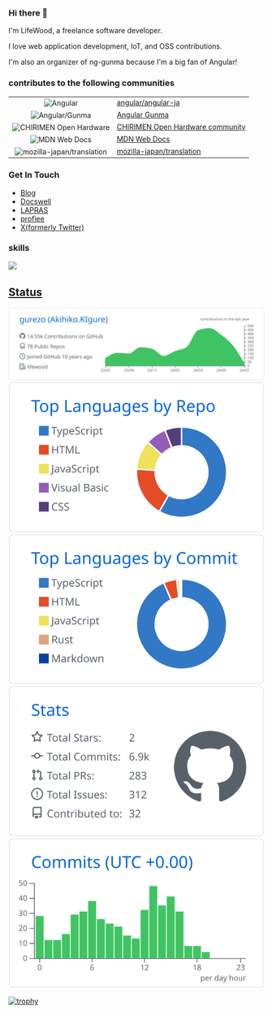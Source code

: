 ### Hi there 👋

I'm LifeWood, a freelance software developer.

I love web application development, IoT, and OSS contributions.

I'm also an organizer of ng-gunma because I'm a big fan of Angular!

### contributes to the following communities

|                                                                                                                                      |                                                                           |
| :----------------------------------------------------------------------------------------------------------------------------------: | :------------------------------------------------------------------------ |
|           <img alt="Angular" src="https://avatars.githubusercontent.com/u/139426?s=48&v=4" width="26px" align="center" />            | [angular/angular-ja](https://github.com/angular/angular-ja)               |
|       <img alt="Angular/Gunma" src="https://avatars.githubusercontent.com/u/56767497?s=200&v=4" width="26px" align="center" />       | [Angular Gunma](https://github.com/ng-gunma)                              |
|  <img alt="CHIRIMEN Open Hardware" src="https://avatars0.githubusercontent.com/u/18115652?s=60&v=4" width="26px" align="center" />   | [CHIRIMEN Open Hardware community](https://github.com/chirimen-oh)        |
|        <img alt="MDN Web Docs" src="https://avatars.githubusercontent.com/u/7565578?s=200&v=4" width="26px" align="center" />        | [MDN Web Docs](https://github.com/mdn)                                    |
| <img alt="mozilla-japan/translation" src="https://avatars.githubusercontent.com/u/31241213?s=200&v=4" width="26px" align="center" /> | [mozilla-japan/translation](https://github.com/mozilla-japan/translation) |

### Get In Touch

- [Blog](https://lifewood.hatenablog.com/)
- [Docswell](https://www.docswell.com/user/ic_lifewood)
- [LAPRAS](https://lapras.com/public/ic_lifewood)
- [profiee](https://profiee.com/i/lifewood)
- [X(formerly Twitter)](https://twitter.com/ic_lifewood)

### skills

![](https://skillicons.dev/icons?i=angular,css,docker,git,html,js,raspberrypi,rust,rxjs,typescript,ubuntu,vscode)

## [Status](./github/README.md)

[![](https://raw.githubusercontent.com/gurezo/gurezo/master/profile-summary-card-output/github/0-profile-details.svg)](https://github.com/vn7n24fzkq/github-profile-summary-cards)
[![](https://raw.githubusercontent.com/gurezo/gurezo/master/profile-summary-card-output/github/1-repos-per-language.svg)](https://github.com/vn7n24fzkq/github-profile-summary-cards) [![](https://raw.githubusercontent.com/gurezo/gurezo/master/profile-summary-card-output/github/2-most-commit-language.svg)](https://github.com/vn7n24fzkq/github-profile-summary-cards)
[![](https://raw.githubusercontent.com/gurezo/gurezo/master/profile-summary-card-output/github/3-stats.svg)](https://github.com/vn7n24fzkq/github-profile-summary-cards) [![](https://raw.githubusercontent.com/gurezo/gurezo/master/profile-summary-card-output/github/4-productive-time.svg)](https://github.com/vn7n24fzkq/github-profile-summary-cards)

[![trophy](https://github-profile-trophy.vercel.app/?username=gurezo)](https://github.com/ryo-ma/github-profile-trophy)
